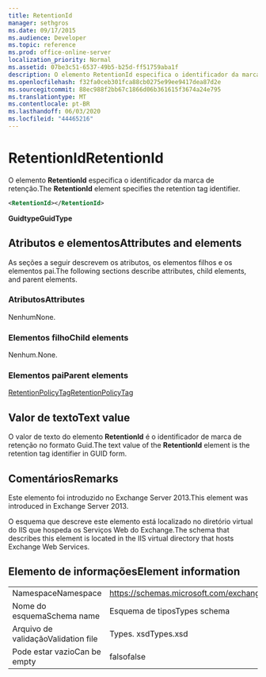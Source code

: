 ```yaml
---
title: RetentionId
manager: sethgros
ms.date: 09/17/2015
ms.audience: Developer
ms.topic: reference
ms.prod: office-online-server
localization_priority: Normal
ms.assetid: 07be3c51-6537-49b5-b25d-ff51759aba1f
description: O elemento RetentionId especifica o identificador da marca de retenção.
ms.openlocfilehash: f32fa0ceb301fca88cb0275e99ee9417dea87d2e
ms.sourcegitcommit: 88ec988f2bb67c1866d06b361615f3674a24e795
ms.translationtype: MT
ms.contentlocale: pt-BR
ms.lasthandoff: 06/03/2020
ms.locfileid: "44465216"
---
```

# <a name="retentionid"></a><span data-ttu-id="3f99b-103">RetentionId</span><span class="sxs-lookup"><span data-stu-id="3f99b-103">RetentionId</span></span>

<span data-ttu-id="3f99b-104">O elemento **RetentionId** especifica o identificador da marca de retenção.</span><span class="sxs-lookup"><span data-stu-id="3f99b-104">The **RetentionId** element specifies the retention tag identifier.</span></span> 
  
```XML
<RetentionId></RetentionId>
```

 <span data-ttu-id="3f99b-105">**Guidtype**</span><span class="sxs-lookup"><span data-stu-id="3f99b-105">**GuidType**</span></span>
## <a name="attributes-and-elements"></a><span data-ttu-id="3f99b-106">Atributos e elementos</span><span class="sxs-lookup"><span data-stu-id="3f99b-106">Attributes and elements</span></span>

<span data-ttu-id="3f99b-107">As seções a seguir descrevem os atributos, os elementos filhos e os elementos pai.</span><span class="sxs-lookup"><span data-stu-id="3f99b-107">The following sections describe attributes, child elements, and parent elements.</span></span>
  
### <a name="attributes"></a><span data-ttu-id="3f99b-108">Atributos</span><span class="sxs-lookup"><span data-stu-id="3f99b-108">Attributes</span></span>

<span data-ttu-id="3f99b-109">Nenhum</span><span class="sxs-lookup"><span data-stu-id="3f99b-109">None.</span></span>
  
### <a name="child-elements"></a><span data-ttu-id="3f99b-110">Elementos filho</span><span class="sxs-lookup"><span data-stu-id="3f99b-110">Child elements</span></span>

<span data-ttu-id="3f99b-111">Nenhum.</span><span class="sxs-lookup"><span data-stu-id="3f99b-111">None.</span></span>
  
### <a name="parent-elements"></a><span data-ttu-id="3f99b-112">Elementos pai</span><span class="sxs-lookup"><span data-stu-id="3f99b-112">Parent elements</span></span>

[<span data-ttu-id="3f99b-113">RetentionPolicyTag</span><span class="sxs-lookup"><span data-stu-id="3f99b-113">RetentionPolicyTag</span></span>](retentionpolicytag.md)
  
## <a name="text-value"></a><span data-ttu-id="3f99b-114">Valor de texto</span><span class="sxs-lookup"><span data-stu-id="3f99b-114">Text value</span></span>

<span data-ttu-id="3f99b-115">O valor de texto do elemento **RetentionId** é o identificador de marca de retenção no formato Guid.</span><span class="sxs-lookup"><span data-stu-id="3f99b-115">The text value of the **RetentionId** element is the retention tag identifier in GUID form.</span></span> 
  
## <a name="remarks"></a><span data-ttu-id="3f99b-116">Comentários</span><span class="sxs-lookup"><span data-stu-id="3f99b-116">Remarks</span></span>

<span data-ttu-id="3f99b-117">Este elemento foi introduzido no Exchange Server 2013.</span><span class="sxs-lookup"><span data-stu-id="3f99b-117">This element was introduced in Exchange Server 2013.</span></span>
  
<span data-ttu-id="3f99b-118">O esquema que descreve este elemento está localizado no diretório virtual do IIS que hospeda os Serviços Web do Exchange.</span><span class="sxs-lookup"><span data-stu-id="3f99b-118">The schema that describes this element is located in the IIS virtual directory that hosts Exchange Web Services.</span></span>
  
## <a name="element-information"></a><span data-ttu-id="3f99b-119">Elemento de informações</span><span class="sxs-lookup"><span data-stu-id="3f99b-119">Element information</span></span>

|||
|:-----|:-----|
|<span data-ttu-id="3f99b-120">Namespace</span><span class="sxs-lookup"><span data-stu-id="3f99b-120">Namespace</span></span>  <br/> |https://schemas.microsoft.com/exchange/services/2006/types  <br/> |
|<span data-ttu-id="3f99b-121">Nome do esquema</span><span class="sxs-lookup"><span data-stu-id="3f99b-121">Schema name</span></span>  <br/> |<span data-ttu-id="3f99b-122">Esquema de tipos</span><span class="sxs-lookup"><span data-stu-id="3f99b-122">Types schema</span></span>  <br/> |
|<span data-ttu-id="3f99b-123">Arquivo de validação</span><span class="sxs-lookup"><span data-stu-id="3f99b-123">Validation file</span></span>  <br/> |<span data-ttu-id="3f99b-124">Types. xsd</span><span class="sxs-lookup"><span data-stu-id="3f99b-124">Types.xsd</span></span>  <br/> |
|<span data-ttu-id="3f99b-125">Pode estar vazio</span><span class="sxs-lookup"><span data-stu-id="3f99b-125">Can be empty</span></span>  <br/> |<span data-ttu-id="3f99b-126">falso</span><span class="sxs-lookup"><span data-stu-id="3f99b-126">false</span></span>  <br/> |
   

